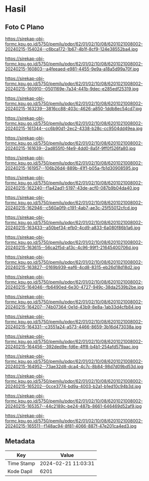 # Hasil

## Foto C Plano

https://sirekap-obj-formc.kpu.go.id/5750/pemilu/pdpr/62/01/02/10/08/6201021008002-20240215-154024--c6bca172-1b67-4b1f-8cf9-124e38552ba4.jpg

https://sirekap-obj-formc.kpu.go.id/5750/pemilu/pdpr/62/01/02/10/08/6201021008002-20240215-160803--a4feeaed-e981-4455-9e9a-a18a5d99a70f.jpg

https://sirekap-obj-formc.kpu.go.id/5750/pemilu/pdpr/62/01/02/10/08/6201021008002-20240215-160910--0501169e-7a34-441b-9dec-e285edf25319.jpg

https://sirekap-obj-formc.kpu.go.id/5750/pemilu/pdpr/62/01/02/10/08/6201021008002-20240215-163239--3816cc88-403c-4626-a850-1ddb8ec54cd7.jpg

https://sirekap-obj-formc.kpu.go.id/5750/pemilu/pdpr/62/01/02/10/08/6201021008002-20240215-161344--cc6b90d1-2ec2-4338-b28c-cc9504dd49ea.jpg

https://sirekap-obj-formc.kpu.go.id/5750/pemilu/pdpr/62/01/02/10/08/6201021008002-20240215-161639--2ad855f0-f4e9-4dd0-8a5f-9ff0f526fa80.jpg

https://sirekap-obj-formc.kpu.go.id/5750/pemilu/pdpr/62/01/02/10/08/6201021008002-20240215-161957--106b26d4-889b-41f1-b05a-fb1d30908595.jpg

https://sirekap-obj-formc.kpu.go.id/5750/pemilu/pdpr/62/01/02/10/08/6201021008002-20240215-162240--f1a42ad1-5197-43de-acf0-087b9b04da40.jpg

https://sirekap-obj-formc.kpu.go.id/5750/pemilu/pdpr/62/01/02/10/08/6201021008002-20240215-162946--c560a0f9-c191-4ab7-ae3c-25f55012cfcd.jpg

https://sirekap-obj-formc.kpu.go.id/5750/pemilu/pdpr/62/01/02/10/08/6201021008002-20240215-163433--a50bef34-efb0-4cd9-a833-6a080f86b1a6.jpg

https://sirekap-obj-formc.kpu.go.id/5750/pemilu/pdpr/62/01/02/10/08/6201021008002-20240215-163615--56ca2f5d-a13c-4c96-99f1-21645400706d.jpg

https://sirekap-obj-formc.kpu.go.id/5750/pemilu/pdpr/62/01/02/10/08/6201021008002-20240215-163827--0169b939-eaf6-4cd8-8315-eb26d18d18d2.jpg

https://sirekap-obj-formc.kpu.go.id/5750/pemilu/pdpr/62/01/02/10/08/6201021008002-20240215-164046--fb6490ed-6e30-4727-949c-38da2539b2be.jpg

https://sirekap-obj-formc.kpu.go.id/5750/pemilu/pdpr/62/01/02/10/08/6201021008002-20240215-164207--74b07364-0e1d-43b9-8e8a-1ab33d4cfb84.jpg

https://sirekap-obj-formc.kpu.go.id/5750/pemilu/pdpr/62/01/02/10/08/6201021008002-20240215-164331--c3551a24-a573-4466-8659-3b16d473038a.jpg

https://sirekap-obj-formc.kpu.go.id/5750/pemilu/pdpr/62/01/02/10/08/6201021008002-20240215-164456--392ded9e-fd6e-4ff8-b4b1-254afd579aac.jpg

https://sirekap-obj-formc.kpu.go.id/5750/pemilu/pdpr/62/01/02/10/08/6201021008002-20240215-164952--73ae32d8-dca4-4c7c-8b84-98d7d09bd53d.jpg

https://sirekap-obj-formc.kpu.go.id/5750/pemilu/pdpr/62/01/02/10/08/6201021008002-20240215-165202--0cce3774-bd9a-4003-b2a1-b1ed10c94b3d.jpg

https://sirekap-obj-formc.kpu.go.id/5750/pemilu/pdpr/62/01/02/10/08/6201021008002-20240215-165357--44c2189c-be24-487b-8661-646469d52af9.jpg

https://sirekap-obj-formc.kpu.go.id/5750/pemilu/pdpr/62/01/02/10/08/6201021008002-20240215-165511--f148ac94-8f81-4066-887f-47e201ca4ed3.jpg


## Metadata

| Key        | Value               |
| ---------- | ------------------- |
| Time Stamp | 2024-02-21 11:03:31 |
| Kode Dapil | 6201                |



